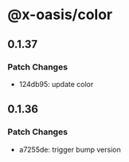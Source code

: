 # @x-oasis/color

## 0.1.37

### Patch Changes

- 124db95: update color

## 0.1.36

### Patch Changes

- a7255de: trigger bump version
